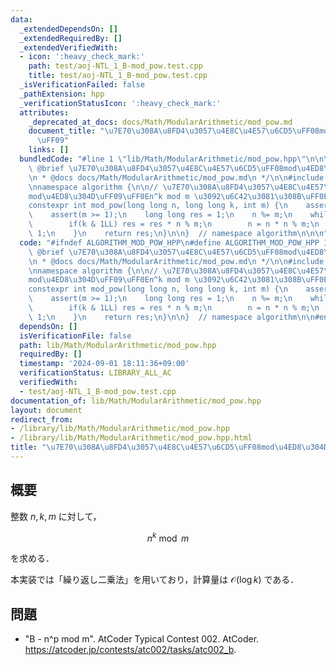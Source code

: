 ```yaml
---
data:
  _extendedDependsOn: []
  _extendedRequiredBy: []
  _extendedVerifiedWith:
  - icon: ':heavy_check_mark:'
    path: test/aoj-NTL_1_B-mod_pow.test.cpp
    title: test/aoj-NTL_1_B-mod_pow.test.cpp
  _isVerificationFailed: false
  _pathExtension: hpp
  _verificationStatusIcon: ':heavy_check_mark:'
  attributes:
    _deprecated_at_docs: docs/Math/ModularArithmetic/mod_pow.md
    document_title: "\u7E70\u308A\u8FD4\u3057\u4E8C\u4E57\u6CD5\uFF08mod\u4ED8\u304D\
      \uFF09"
    links: []
  bundledCode: "#line 1 \"lib/Math/ModularArithmetic/mod_pow.hpp\"\n\n\n\n/**\n *\
    \ @brief \u7E70\u308A\u8FD4\u3057\u4E8C\u4E57\u6CD5\uFF08mod\u4ED8\u304D\uFF09\
    \n * @docs docs/Math/ModularArithmetic/mod_pow.md\n */\n\n#include <cassert>\n\
    \nnamespace algorithm {\n\n// \u7E70\u308A\u8FD4\u3057\u4E8C\u4E57\u6CD5\uFF08\
    mod\u4ED8\u304D\uFF09\uFF0En^k mod m \u3092\u6C42\u3081\u308B\uFF0EO(logK).\n\
    constexpr int mod_pow(long long n, long long k, int m) {\n    assert(k >= 0);\n\
    \    assert(m >= 1);\n    long long res = 1;\n    n %= m;\n    while(k > 0) {\n\
    \        if(k & 1LL) res = res * n % m;\n        n = n * n % m;\n        k >>=\
    \ 1;\n    }\n    return res;\n}\n\n}  // namespace algorithm\n\n\n"
  code: "#ifndef ALGORITHM_MOD_POW_HPP\n#define ALGORITHM_MOD_POW_HPP 1\n\n/**\n *\
    \ @brief \u7E70\u308A\u8FD4\u3057\u4E8C\u4E57\u6CD5\uFF08mod\u4ED8\u304D\uFF09\
    \n * @docs docs/Math/ModularArithmetic/mod_pow.md\n */\n\n#include <cassert>\n\
    \nnamespace algorithm {\n\n// \u7E70\u308A\u8FD4\u3057\u4E8C\u4E57\u6CD5\uFF08\
    mod\u4ED8\u304D\uFF09\uFF0En^k mod m \u3092\u6C42\u3081\u308B\uFF0EO(logK).\n\
    constexpr int mod_pow(long long n, long long k, int m) {\n    assert(k >= 0);\n\
    \    assert(m >= 1);\n    long long res = 1;\n    n %= m;\n    while(k > 0) {\n\
    \        if(k & 1LL) res = res * n % m;\n        n = n * n % m;\n        k >>=\
    \ 1;\n    }\n    return res;\n}\n\n}  // namespace algorithm\n\n#endif\n"
  dependsOn: []
  isVerificationFile: false
  path: lib/Math/ModularArithmetic/mod_pow.hpp
  requiredBy: []
  timestamp: '2024-09-01 18:11:36+09:00'
  verificationStatus: LIBRARY_ALL_AC
  verifiedWith:
  - test/aoj-NTL_1_B-mod_pow.test.cpp
documentation_of: lib/Math/ModularArithmetic/mod_pow.hpp
layout: document
redirect_from:
- /library/lib/Math/ModularArithmetic/mod_pow.hpp
- /library/lib/Math/ModularArithmetic/mod_pow.hpp.html
title: "\u7E70\u308A\u8FD4\u3057\u4E8C\u4E57\u6CD5\uFF08mod\u4ED8\u304D\uFF09"
---
```

## 概要

整数 $n, k, m$ に対して，

$$
n^k \bmod m
$$

を求める．

本実装では「繰り返し二乗法」を用いており，計算量は $\mathcal{O}(\log k)$ である．


## 問題

- "B - n^p mod m". AtCoder Typical Contest 002. AtCoder. <https://atcoder.jp/contests/atc002/tasks/atc002_b>.
